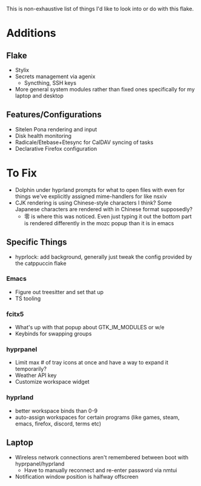 This is non-exhaustive list of things I'd like to look into or do with this flake.

# Additions

## Flake

- Stylix
- Secrets management via agenix
  - Syncthing, SSH keys
- More general system modules rather than fixed ones specifically for my laptop and desktop

## Features/Configurations

- Sitelen Pona rendering and input
- Disk health monitoring
- Radicale/Etebase+Etesync for CalDAV syncing of tasks
- Declarative Firefox configuration

# To Fix

- Dolphin under hyprland prompts for what to open files with even for things we've explicitly assigned mime-handlers for like nsxiv
- CJK rendering is using Chinese-style characters I think? Some Japanese characters are rendered with in Chinese format supposedly?
  - 零 is where this was noticed. Even just typing it out the bottom part is rendered differently in the mozc popup than it is in emacs

## Specific Things

- hyprlock: add background, generally just tweak the config provided by the catppuccin flake


### Emacs

- Figure out treesitter and set that up
- TS tooling

### fcitx5

- What's up with that popup about GTK_IM_MODULES or w/e
- Keybinds for swapping groups

### hyprpanel

- Limit max # of tray icons at once and have a way to expand it temporarily?
- Weather API key
- Customize workspace widget

### hyprland

- better workspace binds than 0-9
- auto-assign workspaces for certain programs (like games, steam, emacs, firefox, discord, terms etc)

## Laptop

- Wireless network connections aren't remembered between boot with hyprpanel/hyprland
  - Have to manually reconnect and re-enter password via nmtui
- Notification window position is halfway offscreen
